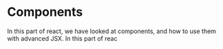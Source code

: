 # Components

In this part of react, we have looked at components, and how to use them with advanced JSX.
In this part of reac